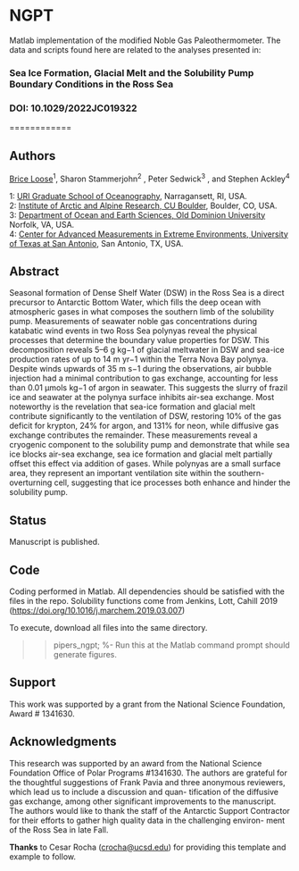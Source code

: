 # NGPT
Matlab implementation of the modified Noble Gas Paleothermometer.  The data and scripts found
here are related to the analyses presented in:

### Sea Ice Formation, Glacial Melt and the Solubility Pump Boundary Conditions in the Ross Sea
### DOI: 10.1029/2022JC019322
============

Authors
--------
[Brice Loose](https://bloose.github.io)<sup>1</sup>, Sharon Stammerjohn<sup>2</sup> , Peter Sedwick<sup>3</sup> , and Stephen Ackley<sup>4</sup>

1: [URI Graduate School of Oceanography](https://web.uri.edu/gso/), Narragansett, RI, USA.<br>
2: [Institute of Arctic and Alpine Research, CU Boulder](https://www.colorado.edu/instaar/),  Boulder, CO, USA.<br>
3: [Department of Ocean and Earth Sciences, Old Dominion University](https://www.odu.edu/oes) Norfolk, VA, USA.<br>
4: [Center for Advanced Measurements in Extreme Environments, University of Texas at San Antonio](https://www.utsa.edu/NASA-CAMEE/team.html), San Antonio, TX, USA.<br>

Abstract
--------
Seasonal formation of Dense Shelf Water (DSW) in the Ross Sea is a direct precursor to Antarctic Bottom Water, which fills the deep ocean with atmospheric gases in what composes the southern limb of
the solubility pump. Measurements of seawater noble gas concentrations during katabatic wind events in
two Ross Sea polynyas reveal the physical processes that determine the boundary value properties for DSW. This decomposition reveals 5–6 g kg−1 of glacial meltwater in DSW and sea-ice production rates of up to 14 m yr−1 within the Terra Nova Bay polynya. Despite winds upwards of 35 m s−1 during the observations, air bubble injection had a minimal contribution to gas exchange, accounting for less than 0.01 μmols kg−1 of argon in seawater. This suggests the slurry of frazil ice and seawater at the polynya surface inhibits air-sea exchange. Most noteworthy is the revelation that sea-ice formation and glacial melt contribute significantly to the ventilation of DSW, restoring 10% of the gas deficit for krypton, 24% for argon, and 131% for neon, while diffusive gas exchange contributes the remainder. These measurements reveal a cryogenic component to the solubility pump and demonstrate that while sea ice blocks air-sea exchange, sea ice formation and glacial melt partially offset this effect via addition of gases. While polynyas are a small surface area, they represent an important ventilation site within the southern-overturning cell, suggesting that ice processes both enhance and hinder the solubility pump.

Status
----------
Manuscript is published.

Code
----
Coding performed in Matlab. All dependencies should be satisfied with the files in the repo.
Solubility functions come from Jenkins, Lott, Cahill 2019 (https://doi.org/10.1016/j.marchem.2019.03.007)

To execute, download all files into the same directory.

>> pipers_ngpt;  %- Run this at the Matlab command prompt should generate figures.


Support
-------
This work was supported by a grant from the National Science Foundation, Award # 1341630.

Acknowledgments
----------------
This research was supported by an award from the National Science Foundation Office of Polar Programs #1341630. The authors are grateful for the thoughtful suggestions of Frank Pavia and three anonymous reviewers, which lead us to include a discussion and quan- tification of the diffusive gas exchange, among other significant improvements to the manuscript. The authors would like to thank the staff of the Antarctic Support Contractor for their efforts to gather high quality data in the challenging environ- ment of the Ross Sea in late Fall.

**Thanks** to Cesar Rocha (crocha@ucsd.edu) for providing this template and example to follow.
